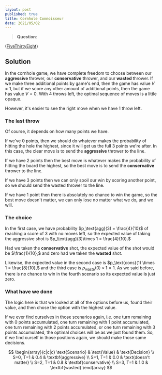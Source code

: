 ```yaml
---
layout: post
published: true
title: Cornhole Connoisseur
date: 2021/05/02
---
```


>**Question**: 

<!--more-->

([FiveThirtyEight](URL))

## Solution

In the cornhole game, we have complete freedom to choose between our **aggressive** thrower, our **conservative** thrower, and our **wasted** thrower. If we make three additional points by game's end, then the game has value $V = 1,$ but if we score any other amount of additional points, then the game has value $V = 0.$ With $4$ throws left, the optimal sequence of moves is a little opaque. 

However, it's easier to see the right move when we have $1$ throw left. 

### The last throw

Of course, it depends on how many points we have. 

If we've $0$ points, then we should do whatever makes the probability of hitting the hole the highest, since it will get us the full $3$ points we're after. In this case, the clear move is to send the **aggressive** thrower to the line.

If we have $2$ points then the best move is whatever makes the probability of hitting the board the highest, so the best move is to send the **conservative** thrower to the line.

If we have $3$ points then we can only spoil our win by scoring another point, so we should send the wasted thrower to the line.

If we have $1$ point then there is absolutely no chance to win the game, so the best move doesn't matter, we can only lose no matter what we do, and we will.

### The choice

In the first case, we have probability $p_\text{agg}(3) = \frac{4}{10}$ of reaching a score of $3$ with no moves left, so the expected value of taking the aggressive shot is $p_\text{agg}(3)\times 1 = \frac{4}{10}.$ 

Had we taken the **conservative** shot, the expected value of the shot would be $\frac{1}{10},$ and zero had we taken the **wasted** shot.

Likewise, the expected value in the second case is $p_\text{cons}(1) \times 1 = \frac{8}{10},$ and the third case is $p_\text{waste}(0) \times 1 = 1.$ As we said before, there is no chance to win in the fourth scenario so its expected value is just zero.

### What have we done

The logic here is that we looked at all of the options before us, found their value, and then chose the option with the highest value. 

If we ever find ourselves in those scenarios again, i.e. one turn remaining with $0$ points accumulated, one turn remaining with $1$ point accumulated, one turn remaining with $2$ points accumulated, or one turn remaining with $3$ points accumulated, the optimal choices will be as we just found them. So, if we find ourself in those positions again, we should make those same decisions. 

$$
\begin{array}{c|c|c}
\text{Scenario} & \text{Value} & \text{Decision} \\
S=0, T=1 & 0.4 & \textbf{aggressive} \\
S=1, T=1 & 0.0 & \text{doesn't matter} \\
S=2, T=1 & 0.8 & \textbf{conservative} \\
S=3, T=1 & 1.0 & \textbf{wasted}
\end{array}
$$

<br>
